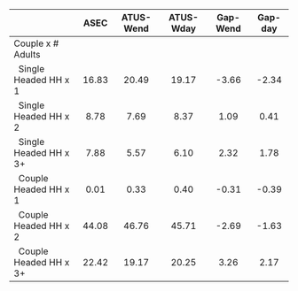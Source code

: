 
|                      |         ASEC |    ATUS-Wend |    ATUS-Wday |     Gap-Wend |      Gap-day |
| -------------------- | :----------: | :----------: | :----------: | :----------: | :----------: |
| Couple x # Adults    |              |              |              |              |              |
| &nbsp;&nbsp;Single Headed HH x 1 |        16.83 |        20.49 |        19.17 |        -3.66 |        -2.34 |
| &nbsp;&nbsp;Single Headed HH x 2 |         8.78 |         7.69 |         8.37 |         1.09 |         0.41 |
| &nbsp;&nbsp;Single Headed HH x 3+ |         7.88 |         5.57 |         6.10 |         2.32 |         1.78 |
| &nbsp;&nbsp;Couple Headed HH x 1 |         0.01 |         0.33 |         0.40 |        -0.31 |        -0.39 |
| &nbsp;&nbsp;Couple Headed HH x 2 |        44.08 |        46.76 |        45.71 |        -2.69 |        -1.63 |
| &nbsp;&nbsp;Couple Headed HH x 3+ |        22.42 |        19.17 |        20.25 |         3.26 |         2.17 |

